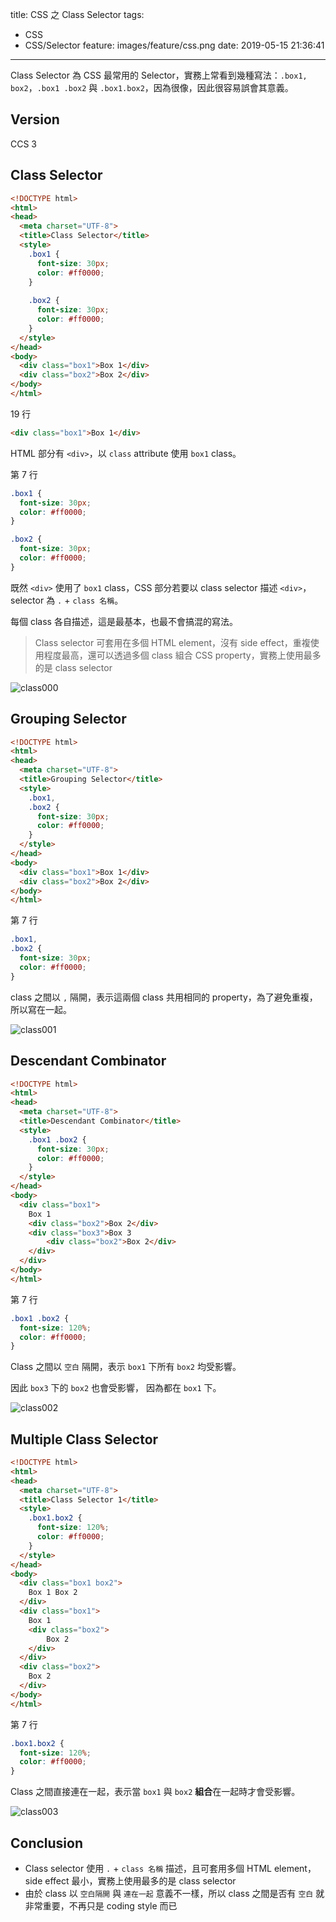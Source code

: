 title: CSS 之 Class Selector
tags:
  - CSS
  - CSS/Selector
feature: images/feature/css.png
date: 2019-05-15 21:36:41
---
Class Selector 為 CSS 最常用的 Selector，實務上常看到幾種寫法：`.box1, box2`，`.box1 .box2` 與 `.box1.box2`，因為很像，因此很容易誤會其意義。

<!-- more -->

## Version

CCS 3

## Class Selector

```html
<!DOCTYPE html>
<html>
<head>
  <meta charset="UTF-8">
  <title>Class Selector</title>
  <style>
    .box1 {
      font-size: 30px;
      color: #ff0000;
    }
    
    .box2 {
      font-size: 30px;
      color: #ff0000;
    }
  </style>
</head>
<body>
  <div class="box1">Box 1</div>
  <div class="box2">Box 2</div>
</body>
</html>
```

19 行

```html
<div class="box1">Box 1</div>
```

HTML 部分有 `<div>`，以 `class` attribute 使用 `box1` class。

第 7 行

```css
.box1 {
  font-size: 30px;
  color: #ff0000;
}

.box2 {
  font-size: 30px;
  color: #ff0000;
}
```

既然 `<div>` 使用了 `box1` class，CSS 部分若要以 class selector 描述 `<div>`，selector 為 `.` + `class 名稱`。

每個 class 各自描述，這是最基本，也最不會搞混的寫法。

> Class selector 可套用在多個 HTML element，沒有 side effect，重複使用程度最高，還可以透過多個 class 組合 CSS property，實務上使用最多的是 class selector

![class000](/images/css/selector/class-selector/class000.png)

## Grouping Selector
```html
<!DOCTYPE html>
<html>
<head>
  <meta charset="UTF-8">
  <title>Grouping Selector</title>
  <style>
    .box1,
    .box2 {
      font-size: 30px;
      color: #ff0000;
    }
  </style>
</head>
<body>
  <div class="box1">Box 1</div>
  <div class="box2">Box 2</div>
</body>
</html>
```

第 7 行

```css
.box1,
.box2 {
  font-size: 30px;
  color: #ff0000;
}
```

class 之間以 `,` 隔開，表示這兩個 class 共用相同的 property，為了避免重複，所以寫在一起。

![class001](/images/css/selector/class-selector/class001.png)

## Descendant Combinator

```html
<!DOCTYPE html>
<html>
<head>
  <meta charset="UTF-8">
  <title>Descendant Combinator</title>
  <style>
    .box1 .box2 {
      font-size: 30px;
      color: #ff0000;
    }
  </style>
</head>
<body>
  <div class="box1">
    Box 1
    <div class="box2">Box 2</div>
    <div class="box3">Box 3
        <div class="box2">Box 2</div>
    </div>
  </div>
</body>
</html>
```

第 7 行

```css
.box1 .box2 {
  font-size: 120%;
  color: #ff0000;
}
```

Class 之間以 `空白` 隔開，表示 `box1` 下所有 `box2` 均受影響。

因此 `box3` 下的 `box2` 也會受影響， 因為都在 `box1` 下。

![class002](/images/css/selector/class-selector/class002.png)

## Multiple Class Selector

```html
<!DOCTYPE html>
<html>
<head>
  <meta charset="UTF-8">
  <title>Class Selector 1</title>
  <style>
    .box1.box2 {
      font-size: 120%;
      color: #ff0000;
    }
  </style>
</head>
<body>
  <div class="box1 box2">
    Box 1 Box 2
  </div>
  <div class="box1">
    Box 1
    <div class="box2">
        Box 2
    </div>
  </div>
  <div class="box2">
    Box 2
  </div>
</body>
</html>
```

第 7 行

```css
.box1.box2 {
  font-size: 120%;
  color: #ff0000;
}
```

Class 之間直接連在一起，表示當 `box1` 與 `box2` **組合**在一起時才會受影響。

![class003](/images/css/selector/class-selector/class003.png)

## Conclusion

* Class selector 使用 `.` + `class 名稱` 描述，且可套用多個 HTML element，side effect 最小，實務上使用最多的是 class selector
* 由於 class 以 `空白隔開` 與 `連在一起` 意義不一樣，所以 class 之間是否有 `空白` 就非常重要，不再只是 coding style 而已
